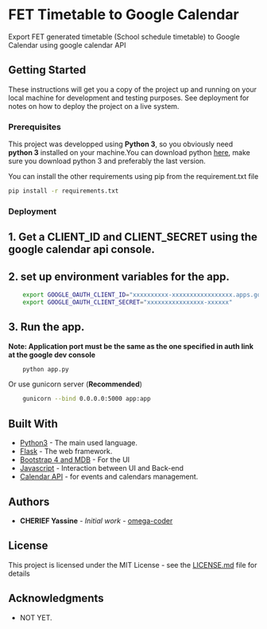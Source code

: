 # FET Timetable to Google Calendar

Export FET generated timetable (School schedule timetable) to Google Calendar using google calendar API

## Getting Started

These instructions will get you a copy of the project up and running on your local machine for development and testing purposes. See deployment for notes on how to deploy the project on a live system.

### Prerequisites

This project was developped using **Python 3**, so you obviously need **python 3** installed on your machine.You can download python [here](https://www.python.org/), make sure you download python 3 and preferably the last version.

You can install the other requirements using pip from the requirement.txt file


```bash
pip install -r requirements.txt
```

### Deployment

## 1. Get a CLIENT_ID and CLIENT_SECRET using the google calendar api console.
## 2. set up environment variables for the app.
    
```bash
    export GOOGLE_OAUTH_CLIENT_ID="xxxxxxxxxx-xxxxxxxxxxxxxxxxx.apps.googleusercontent.com"
    export GOOGLE_OAUTH_CLIENT_SECRET="xxxxxxxxxxxxxxxx-xxxxxx"
```
## 3. Run the app.

**Note: Application port must be the same as the one specified in auth link at the google dev console**


```bash
    python app.py
```

Or use gunicorn server (**Recommended**)

```bash
    gunicorn --bind 0.0.0.0:5000 app:app 
``` 




## Built With

* [Python3](https://www.python.org/) - The main used language.
* [Flask](https://palletsprojects.com/p/flask/) - The web framework.
* [Bootstrap 4 and MDB](https://getbootstrap.com/) - For the UI
* [Javascript](https://www.javascript.com/) - Interaction between UI and Back-end
* [Calendar API](https://developers.google.com/calendar/) - for events and calendars management.



## Authors

* **CHERIEF Yassine** - *Initial work* - [omega-coder](https://omega-coder.me)

## License

This project is licensed under the MIT License - see the [LICENSE.md](LICENSE.md) file for details

## Acknowledgments

* NOT YET.
